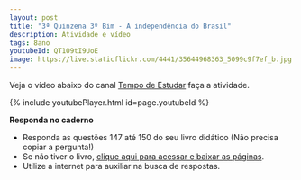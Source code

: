 ```yaml
---
layout: post
title: "3ª Quinzena 3º Bim - A independência do Brasil"
description: Atividade e vídeo
tags: 8ano
youtubeId: QT1O9tI9UoE 
image: https://live.staticflickr.com/4441/35644968363_5099c9f7ef_b.jpg
---
```


Veja o vídeo abaixo do canal [Tempo de Estudar](https://www.youtube.com/watch?v=QT1O9tI9UoE) faça a atividade. 

{% include youtubePlayer.html id=page.youtubeId %}

**Responda no caderno**

- Responda as questões 147 até 150 do seu livro didático (Não precisa copiar a pergunta!)
- Se não tiver o livro, [clique aqui para acessar e baixar as páginas](https://drive.google.com/drive/folders/1BSHsPlY7IKw6hNv_iCMzR3YRKfq6WLwL?usp=sharing).
- Utilize a internet para auxiliar na busca de respostas.

